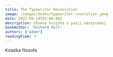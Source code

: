 ```yaml
---
title: The Typewriter Reveolution
image: /images/books/typewriter-revolution.jpeg
date: 2022-09-10T05:00:00Z
description: Główna książka o pasji maszynowej.
bookAuthor: 'Richard Polt'
authors: ["Adam"]
readingTime: 3
---
```


 

 
Ksiażka filozofa